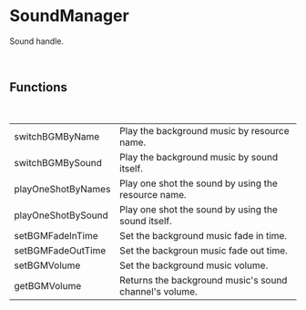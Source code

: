 <div id="content-header">
  <h1>SoundManager</h1>
</div>

<p>
  Sound handle.
</p>


<br/>
<h2>Functions</h2>
<br/>

<table>
  <tr>
    <td>switchBGMByName</td>
    <td>Play the background music by resource name.</td>
  </tr>
  <tr>
    <td>switchBGMBySound</td>
    <td>Play the background music by sound itself.</td>
  </tr>
  <tr>
    <td>playOneShotByNames</td>
    <td>Play one shot the sound by using the resource name.</td>
  </tr>
  <tr>
    <td>playOneShotBySound</td>
    <td>Play one shot the sound by using the sound itself.</td>
  </tr>
  <tr>
    <td>setBGMFadeInTime</td>
    <td>Set the background music fade in time.</td>
  </tr>
  <tr>
    <td>setBGMFadeOutTime</td>
    <td>Set the backgroun music fade out time.</td>
  </tr>
  <tr>
    <td>setBGMVolume</td>
    <td>Set the background music volume.</td>
  </tr>
  <tr>
    <td>getBGMVolume</td>
    <td>Returns the background music's sound channel's volume.</td>
  </tr>
</table>
